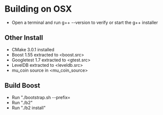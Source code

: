 # Building on OSX
* Open a terminal and run g++ --version to verify or start the g++ installer

## Other Install
* CMake 3.0.1 installed
* Boost 1.55 extracted to <boost.src>
* Googletest 1.7 extracted to <gtest.src>
* LevelDB extracted to <leveldb.src>
* mu_coin source in <mu_coin_source>

## Build Boost
* Run "./bootstrap.sh --prefix=<boost>
* Run "./b2"
* Run "./b2 install"

